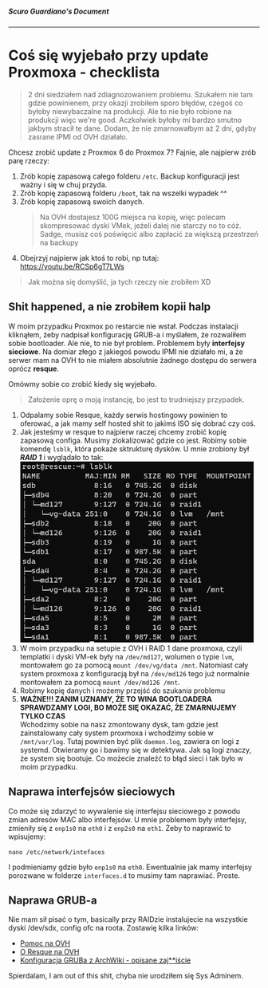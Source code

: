 ##### Scuro Guardiano's Document
---
# Coś się wyjebało przy update Proxmoxa - checklista

> 2 dni siedziałem nad zdiagnozowaniem problemu. Szukałem nie tam gdzie powinienem, przy okazji zrobiłem sporo błędów, czegoś co byłoby niewybaczalne na produkcji. Ale to nie było robione na produkcji więc we're good. Aczkolwiek byłoby mi bardzo smutno jakbym stracił te dane. Dodam, że nie zmarnowałbym aż 2 dni, gdyby zasrane IPMI od OVH działało.

Chcesz zrobić update z Proxmox 6 do Proxmox 7? Fajnie, ale najpierw zrób parę rzeczy:

1. Zrób kopię zapasową całego folderu `/etc`. Backup konfiguracji jest ważny i się w chuj przyda.
2. Zrób kopię zapasową folderu `/boot`, tak na wszelki wypadek ^^
3. Zrób kopię zapasową swoich danych.  
   > Na OVH dostajesz 100G miejsca na kopię, więc polecam skompresować dyski VMek, jeżeli dalej nie starczy no to cóż. Sadge, musisz coś poświęcić albo zapłacić za większą przestrzeń na backupy
4. Obejrzyj najpierw jak ktoś to robi, np tutaj: https://youtu.be/RCSp6gT7LWs

> Jak można się domyślić, ja tych rzeczy nie zrobiłem XD

## Shit happened, a nie zrobiłem kopii halp
W moim przypadku Proxmox po restarcie nie wstał. Podczas instalacji kliknąłem, żeby nadpisał konfigurację GRUB-a i myślałem, że rozwaliłem sobie bootloader. Ale nie, to nie był problem. Problemem były ****interfejsy sieciowe****. Na domiar złego z jakiegoś powodu IPMI nie działało mi, a że serwer mam na OVH to nie miałem absolutnie żadnego dostępu do serwera oprócz **resque**.

Omówmy sobie co zrobić kiedy się wyjebało.
> Założenie oprę o moją instancję, bo jest to trudniejszy przypadek.

1. Odpalamy sobie Resque, każdy serwis hostingowy powinien to oferować, a jak mamy self hosted shit to jakimś ISO się dobrać czy coś.
2. Jak jesteśmy w resque to najpierw raczej chcemy zrobić kopię zapasową configa. Musimy zlokalizować gdzie co jest. Robimy sobie komendę `lsblk`, która pokaże sktrukturę dysków. U mnie zrobiony był **_RAID 1_** i wyglądało to tak:
![](assets/proxmox6to7/disk-setup.jpg)
3. W moim przypadku na setupie z OVH i RAID 1 dane proxmoxa, czyli templatki i dyski VM-ek były na `/dev/md127`, wolumen o typie `lvm`, montowałem go za pomocą `mount /dev/vg/data /mnt`. Natomiast cały system proxmoxa z konfiguracją był na `/dev/md126` tego już normalnie montowałem za pomocą `mount /dev/md126 /mnt`.
4. Robimy kopię danych i możemy przejść do szukania problemu
5. ****WAŻNE!!! ZANIM UZNAMY, ŻE TO WINA BOOTLOADERA SPRAWDZAMY LOGI, BO MOŻE SIĘ OKAZAĆ, ŻE ZMARNUJEMY TYLKO CZAS****  
Wchodzimy sobie na nasz zmontowany dysk, tam gdzie jest zainstalowany cały system proxmoxa i wchodzimy sobie w `/mnt/var/log`. Tutaj powinien być plik `daemon.log`, zawiera on logi z systemd. Otwieramy go i bawimy się w detektywa. Jak są logi znaczy, że system się bootuje. Co możecie znaleźć to błąd sieci i tak było w moim przypadku.

## Naprawa interfejsów sieciowych
Co może się zdarzyć to wywalenie się interfejsu sieciowego z powodu zmian adresów MAC albo interfejsów. U mnie problemem były interfejsy, zmieniły się z `enp1s0` na `eth0` i z `enp2s0` na `eth1`. Żeby to naprawić to wpisujemy:
```
nano /etc/network/intefaces
```
I podmieniamy gdzie było `enp1s0` na `eth0`. Ewentualnie jak mamy interfejsy porozwane w folderze `interfaces.d` to musimy tam naprawiać. Proste.

## Naprawa GRUB-a
Nie mam sił pisać o tym, basically przy RAIDzie instalujecie na wszystkie dyski /dev/sdx, config ofc na roota. Zostawię kilka linków:
* [Pomoc na OVH](https://docs.ovh.com/pl/public-cloud/napraw-bootloader-grub/)
* [O Resque na OVH](https://support.us.ovhcloud.com/hc/en-us/articles/115001754490-How-to-Use-Rescue-Mode-on-a-Dedicated-Server)
* [Konfiguracja GRUBa z ArchWiki - opisane zaj**iście](https://wiki.archlinux.org/title/GRUB)

Spierdalam, I am out of this shit, chyba nie urodziłem się Sys Adminem.